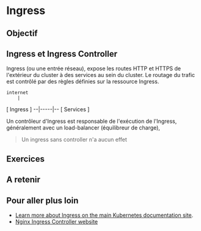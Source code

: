 # Ingress

## Objectif 


## Ingress et Ingress Controller

Ingress (ou une entrée réseau), expose les routes HTTP et HTTPS de l'extérieur du cluster à des services au sein du cluster. 
Le routage du trafic est contrôlé par des règles définies sur la ressource Ingress.

    internet
        |
   [ Ingress ]
   --|-----|--
   [ Services ]

Un contrôleur d'Ingress est responsable de l'exécution de l'Ingress, généralement avec un load-balancer (équilibreur de charge),

> Un ingress sans controller n'a aucun effet 






## Exercices

## A retenir 


## Pour aller plus loin 


* [Learn more about Ingress on the main Kubernetes documentation site](https://kubernetes.io/docs/concepts/services-networking/ingress/).
* [Nginx Ingress Controller website](https://kubernetes.github.io/ingress-nginx/deploy/)
